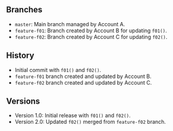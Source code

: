 ## Branches
- `master`: Main branch managed by Account A.
- `feature-f01`: Branch created by Account B for updating `f01()`.
- `feature-f02`: Branch created by Account C for updating `f02()`.

## History
- Initial commit with `f01()` and `f02()`.
- `feature-f01` branch created and updated by Account B.
- `feature-f02` branch created and updated by Account C.

## Versions
- Version 1.0: Initial release with `f01()` and `f02()`.
- Version 2.0: Updated `f02()` merged from `feature-f02` branch.
